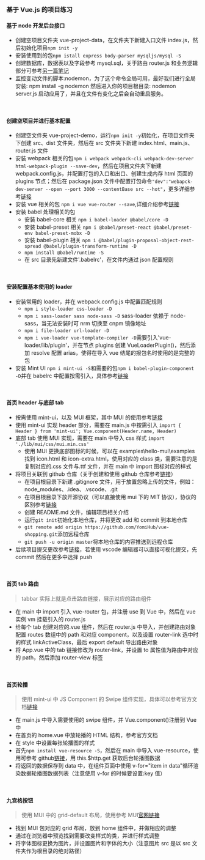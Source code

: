### 基于 Vue.js 的项目练习

#### 基于 node 开发后台接口

- 创建空项目文件夹 vue-project-data，在文件夹下新建入口文件 index.js，然后初始化项目`npm init -y`
- 安装使用到的包`npm istall express body-parser mysqljs/mysql -S`
- 创建数据库，数据表以及字段参考 mysql.sql，关于路由 router.js 和业务逻辑部分可参考[另一篇笔记](https://github.com/YomiHub/learning-notes/blob/master/nodejs/Node%E5%9B%BE%E4%B9%A6%E7%AE%A1%E7%90%86%E7%B3%BB%E7%BB%9F%E9%A1%B9%E7%9B%AE.md)
- 监控变动文件的脚本:nodemon，为了这个命令全局可用，最好我们进行全局安装: npm install -g nodemon
  然后进入你的项目根目录: nodemon server.js 启动应用了，并且在文件有变化之后会自动重启服务。

</br>

#### 创建空项目并进行基本配置

- 创建空文件夹 vue-project-demo，运行`npm init -y`初始化，在项目文件夹下创建 src、dist 文件夹，然后在 src 文件夹下新建 index.html、main.js、router.js 文件
- 安装 webpack 相关的包`npm i webpack webpack-cli webpack-dev-server html-webpack-plugin --save-dev`，然后在项目文件夹下新建 webpack.config.js，并配置打包的入口和出口、创建生成内存 html 页面的 plugins 节点；然后在 package.json 文件中配置打包命令`"dev":"webapck-dev-server --open --port 3000 --contentBase src --hot"`，更多详细参考[链接]("https://github.com/YomiHub/learning-notes/blob/master/webpack/webpack%E4%BB%8B%E7%BB%8D%E4%B8%8E%E5%9F%BA%E7%A1%80%E9%85%8D%E7%BD%AE.md")
- 安装 vue 相关的包 `npm i vue vue-router --save`,详细介绍参考[链接]("https://github.com/YomiHub/learning-notes/blob/master/webpack/webpack%E4%B8%8EVue%E7%9A%84%E7%BB%93%E5%90%88%E4%BD%BF%E7%94%A8.md")
- 安装 babel 处理相关的包
  - 安装 babel-core 相关 `npm i babel-loader @babel/core -D`
  - 安装 babel-preset 相关 `npm i @babel/preset-react @babel/preset-env babel-preset-mobx -D`
  - 安装 babel-plugin 相关 `npm i @babel/plugin-proposal-object-rest-spread @babel/plugin-transform-runtime -D`
  - `npm install @babel/runtime -S`
  - 在 src 目录先新建文件'.babelrc'，在文件内通过 json 配置规则

</br>

#### 安装配置基本使用的 loader

- 安装常用的 loader，并在 webpack.config.js 中配置匹配规则
  - `npm i style-loader css-loader -D`
  - `npm i sass-loader sass node-sass -D` sass-loader 依赖于 node-sass，当无法安装时可 nrm 切换至 cnpm 镜像地址
  - `npm i file-loader url-loader -D`
  - `npm i vue-loader vue-template-compiler -D`需要引入'vue-loader/lib/plugin'，并在节点 plugins 创建 VueLoaderPlugin()，然后添加 resolve 配置 arias，使得在导入 vue 结尾的报包名时使用的是完整的包
- 安装 Mint UI `npm i mint-ui -S`和需要的包`npm i babel-plugin-component -D`并在 babelrc 中配置按需引入，具体参考[链接]("https://github.com/YomiHub/learning-notes/blob/master/Vue/%E5%9F%BA%E4%BA%8EVue.js%E7%9A%84Mint%20UI%E7%BB%84%E4%BB%B6%E5%BA%93.md")

</br>

#### 首页 header 与底部 tab

- 按需使用 mint-ui，以及 MUI 框架，其中 MUI 的使用参考[链接]("https://github.com/YomiHub/learning-notes/blob/master/Vue/MUI%E5%89%8D%E7%AB%AF%E6%A1%86%E6%9E%B6.md")
- 使用 mint-ui 实现 header 部分，需要在 main.js 中按需引入 `import { Header } from 'mint-ui'; Vue.component(Header.name, Header)`
- 底部 tab 使用 MUI 实现，需要在 main 中导入 css 样式 `import './lib/mui/css/mui.min.css'`
  - 使用 MUI 更换底部图标的时候，可以在 examples\hello-mui\examples 找到 icon.html 和 icon-extra.html，使用对应的 class 类，需要注意的是复制对应的.css 文件与.ttf 文件，并在 main 中 import 图标对应的样式
- 将项目关联到 github 仓库（关于创建和使用 github 仓库参考[链接](https://github.com/YomiHub/learning-notes/tree/master/Git)）
  - 在项目根目录下新建 .gitignore 文件，用于放置忽略上传的文件，例如：node_modules、.idea、.vscode、.git
  - 在项目根目录下放开源协议（可以直接使用 mui 下的 MIT 协议），协议的区别参考[链接](https://www.zhihu.com/question/19568896/answer/507675584)
  - 创建 README.md 文件，编辑项目相关介绍
  - 运行`git init`初始化本地仓库，并将更改 add 和 commit 到本地仓库
  - `git remote add origin https://github.com/YomiHub/vue-shopping.git`添加远程仓库
  - `git push -u origin master`将本地仓库的内容推送到远程仓库
- 后续项目提交更改参考[链接](https://github.com/YomiHub/learning-notes/blob/master/%E5%B7%A5%E5%85%B7%E7%9A%84%E4%BD%BF%E7%94%A8/Git%E6%8F%90%E4%BA%A4%E4%BB%A3%E7%A0%81%E5%88%B0%E8%BF%9C%E7%A8%8B%E5%BA%93.md)，若使用 vscode 编辑器可以直接可视化提交，先 commit 然后在更多中选择 push

</br>

#### 首页 tab 路由

> tabbar 实际上就是点击路由链接，展示对应的路由组件

- 在 main 中 import 引入 vue-router 包，并注册 use 到 Vue 中，然后在 vue 实例 vm 挂载引入的 router.js
- 给每个 tab 创建对应的.vue 组件，然后在 router.js 中导入，并创建路由对象配置 routes 数组中的 path 和对应 component，以及设置 router-link 选中时的样式 linkActiveClass，最后 export default 导出路由对象
- 将 App.vue 中的 tab 链接修改为 router-link，并设置 to 属性值为路由中对应的 path，然后添加 router-view 标签

</br>

#### 首页轮播

> 使用 mint-ui 中 JS Component 的 Swipe 组件实现，具体可以参考官方文档[链接](https://mint-ui.github.io/docs/#/zh-cn2/swipe)

- 在 main.js 中导入需要使用的 swipe 组件，并 Vue.component()注册到 Vue 中
- 在首页的 home.vue 中放轮播的 HTML 结构，参考官方文档
- 在 style 中设置每张轮播图的样式
- 首先`npm install vue-resource -S`，然后在 main 中导入 vue-resource，使用可参考 github[链接](https://github.com/pagekit/vue-resource#readme)，用 this.\$http.get 获取后台轮播图数据
- 将返回的数据保存到 data 中，在组件页面中使用 v-for="item in data"循环渲染数据轮播图数据列表（注意使用 v-for 的时候要设置:key 值）

</br>

#### 九宫格按钮

> 使用 MUI 中的 grid-default 布局，使用参考 MUI[官网链接](https://dev.dcloud.net.cn/mui/getting-started/)

- 找到 MUI 包对应的 grid 布局，放到 home 组件中，并做相应的调整
- 通过在浏览器中预览找到需要改变样式的类，并进行样式调整
- 将字体图标更换为图片，并设置图片和字体的大小（注意图片 src 是以 src 文件夹作为根目录的绝对路径）
